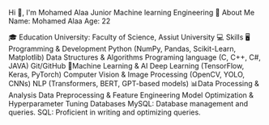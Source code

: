 Hi 👋, I'm Mohamed Alaa
Junior Machine learning Engineering 
👋 About Me
Name: Mohamed Alaa
Age: 22

🎓 Education
University: Faculty of Science, Assiut University
💻 Skills
🖥️Programming & Development
Python (NumPy, Pandas, Scikit-Learn, Matplotlib)
Data Structures & Algorithms
Programing language (C, C++, C#, JAVA)
Git/GitHub
🤖Machine Learning & AI
Deep Learning (TensorFlow, Keras, PyTorch)
Computer Vision & Image Processing (OpenCV, YOLO, CNNs)
NLP (Transformers, BERT, GPT-based models)
📊Data Processing & Analysis
Data Preprocessing & Feature Engineering
Model Optimization & Hyperparameter Tuning
Databases
MySQL: Database management and queries.
SQL: Proficient in writing and optimizing queries.

<!---
MohamedAlaa-9/MohamedAlaa-9 is a ✨ special ✨ repository because its `README.md` (this file) appears on your GitHub profile.
You can click the Preview link to take a look at your changes.
--->
